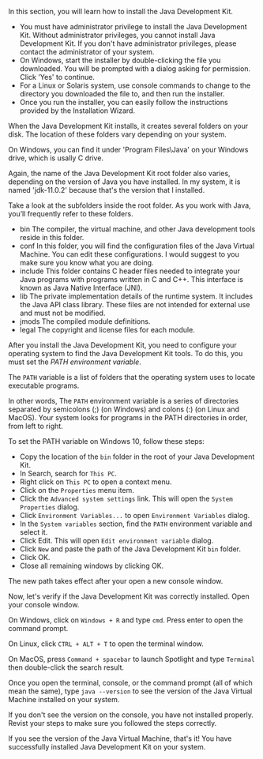 In this section, you will learn how to install the Java Development Kit.

 * You must have administrator privilege to install the Java Development Kit.
   Without administrator privileges, you cannot install Java Development Kit.
   If you don't have administrator privileges, please contact the administrator
   of your system.
 * On Windows, start the installer by double-clicking the file you downloaded.
   You will be prompted with a dialog asking for permission. Click 'Yes' to continue.
 * For a Linux or Solaris system, use console commands to change to the
   directory you downloaded the file to, and then run the installer.
 * Once you run the installer, you can easily follow the instructions provided
   by the Installation Wizard.

When the Java Development Kit installs, it creates several folders on your disk.
The location of these folders vary depending on your system.

On Windows, you can find it under 'Program Files\Java' on your Windows drive,
which is usally C drive.

Again, the name of the Java Development Kit root folder also varies, depending
on the version of Java you have installed. In my system, it is named 'jdk-11.0.2'
because that's the version that I installed.

Take a look at the subfolders inside the root folder. As you work with
Java, you’ll frequently refer to these folders.

 * bin
   The compiler, the virtual machine, and other Java development tools reside
   in this folder.
 * conf
   In this folder, you will find the configuration files of the Java Virtual Machine.
   You can edit these configurations. I would suggest to you make sure you know
   what you are doing.
 * include
   This folder contains C header files needed to integrate your Java programs
   with programs written in C and C++. This interface is known as Java Native Interface (JNI).
 * lib
   The private implementation details of the runtime system. It includes the
   Java API class library. These files are not intended for external use
   and must not be modified.
 * jmods
   The compiled module definitions.
 * legal
   The copyright and license files for each module.

After you install the Java Development Kit, you need to configure your operating system to find the Java Development Kit tools. To do this, you must set the
*PATH environment variable*.

The `PATH` variable is a list of folders that the operating system uses to
locate executable programs.

In other words, The `PATH` environment variable is a series of directories
separated by semicolons (;)  (on Windows) and colons (:) (on Linux and MacOS).
Your system looks for programs in the PATH directories in order, from left to right.

To set the PATH variable on Windows 10, follow these steps:
 * Copy the location of the `bin` folder in the root of your Java Development Kit.
 * In Search, search for `This PC`.
 * Right click on `This PC` to open a context menu.
 * Click on the `Properties` menu item.
 * Click the `Advanced system settings` link. This will open the `System Properties` 
   dialog.
 * Click `Environment Variables...` to open `Environment Variables` dialog.
 * In the `System variables` section, find the `PATH` environment variable and select it.
 * Click Edit. This will open `Edit environment variable` dialog.
 * Click `New` and paste the path of the Java Development Kit `bin` folder.
 * Click OK.
 * Close all remaining windows by clicking OK.

The new path takes effect after your open a new console window.

Now, let's verify if the Java Development Kit was correctly installed.
Open your console window.

On Windows, click on `Windows + R` and type `cmd`. Press enter to open the command prompt.

On Linux, click `CTRL + ALT + T` to open the terminal window.

On MacOS, press `Command + spacebar` to launch Spotlight and type `Terminal` then double-click the search result.

Once you open the terminal, console, or the command prompt (all of which mean the same), type `java --version` to see the version of the Java Virtual Machine installed
on your system.

If you don't see the version on the console, you have not installed  properly. Revist your steps to make sure you followed the steps correctly.

If you see the version of the Java Virtual Machine, that's it! You have successfully
installed Java Development Kit on your system.